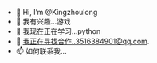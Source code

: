 - 👋 Hi, I’m @Kingzhoulong
- 👀 我有兴趣...游戏
- 🌱 我现在正在学习...python
- 💞️ 我正在寻找合作..3516384901@qq.com.
- 📫 如何联系我...

<!---
Kingzhoulong/Kingzhoulong is a ✨ special ✨ repository because its `README.md` (this file) appears on your GitHub profile.
You can click the Preview link to take a look at your changes.
--->
